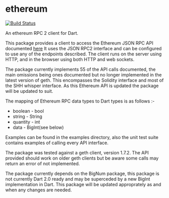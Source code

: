 # ethereum
[![Build Status](https://travis-ci.org/shamblett/ethereum.svg?branch=master)](https://travis-ci.org/shamblett/ethereum)

An ethereum RPC 2 client for Dart.

This package provides a client to access the Ethereum JSON RPC API documented [here](https://github.com/ethereum/wiki/wiki/JSON-RPC)
It uses the JSON RPC2 interface and can be configured to use any of the endpoints described. The client runs on the server using HTTP, and in
the browser using both HTTP and web sockets.

The package currently implements 55 of the API calls documented, the main omissions being ones documented but no longer 
implemented in the latest version of geth.
This encompasses the Solidity interface and most of the SHH whisper interface. As this Ethereum API is updated the package will
be updated to suit.

The mapping of Ethereum RPC data types to Dart types is as follows :-

* boolean   - bool 
* string    - String
* quantity  - int
* data      - BigInt(see below)

Examples can be found in the examples directory, also the unit test suite contains examples of calling every API interface.

The package was tested against a geth client, version 1.7.2. The API provided should work on older geth clients
but be aware some calls may return an error of not implemented.
 
The package currently depends on the BigNum package, this package is not currently Dart 2.0 ready and may be 
superceded by a new BigInt implementation in Dart. This package will be updated approprately as and when any changes are 
needed.

